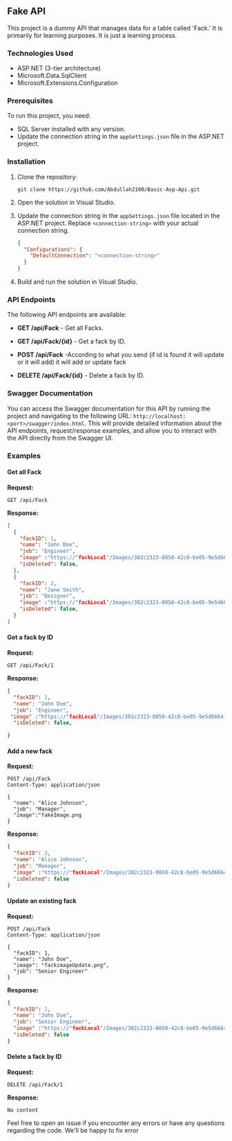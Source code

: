 ## Fake API

This project is a dummy API that manages data for a table called 'Fack.' It is primarily for learning purposes. It is just a learning process.

### Technologies Used

- ASP.NET (3-tier architecture)
- Microsoft.Data.SqlClient
- Microsoft.Extensions.Configuration

### Prerequisites

To run this project, you need:

- SQL Server installed with any version.
- Update the connection string in the `appSettings.json` file in the ASP.NET project.

### Installation

1. Clone the repository:

   ```shell
   git clone https://github.com/Abdullah2100/Basic-Asp-Api.git
   ```

2. Open the solution in Visual Studio.

3. Update the connection string in the `appSettings.json` file located in the ASP.NET project. Replace `<connection-string>` with your actual connection string.

   ```json
   {
     "Configurations": {
       "DefaultConnection": "<connection-string>"
     }
   }
   ```

4. Build and run the solution in Visual Studio.

### API Endpoints

The following API endpoints are available:

- **GET /api/Fack** - Get all Facks.

- **GET /api/Fack/{id}** - Get a fack by ID.

- **POST /api/Fack** -According to what you send (if id is found it will update or it will add) it will add or update fack 
- **DELETE /api/Fack/{id}** - Delete a fack by ID.

### Swagger Documentation

You can access the Swagger documentation for this API by running the project and navigating to the following URL: `http://localhost:<port>/swagger/index.html`. This will provide detailed information about the API endpoints, request/response examples, and allow you to interact with the API directly from the Swagger UI.

### Examples

#### Get all Fack

**Request:**

```
GET /api/Fack
```

**Response:**

```json
[
  {
    "fackID": 1,
    "name": "John Doe",
    "job": "Engineer",
    "image" :"https://"fackLocal"/Images/302c2323-0850-42c8-be05-9e5d6664f32a.jpg",
    "isDeleted": false,
  },
  {
    "fackID": 2,
    "name": "Jane Smith",
    "job": "Designer",
    "image" :"https://"fackLocal"/Images/302c2323-0850-42c8-be05-9e5d6664f32a.jpg",
    "isDeleted": false,
  }
]
```

#### Get a fack by ID

**Request:**

```
GET /api/Fack/1
```

**Response:**

```json
{
  "fackID": 1,
  "name": "John Doe",
  "job": "Engineer",
 "image" :"https://"fackLocal"/Images/302c2323-0850-42c8-be05-9e5d6664f32a.jpg",
  "isDeleted": false,

}
```

#### Add a new fack

**Request:**

```
POST /api/Fack
Content-Type: application/json

{
  "name": "Alice Johnson",
  "job": "Manager",
  "image":"fakeImage.png
}
```

**Response:**

```json
{
  "fackID": 3,
  "name": "Alice Johnson",
  "job": "Manager",
  "image" :"https://"fackLocal"/Images/302c2323-0850-42c8-be05-9e5d6664f32a.jpg",
  "isDeleted": false
}
```

#### Update an existing fack

**Request:**

```
POST /api/Fack
Content-Type: application/json

{
  "fackID": 1,
  "name": "John Doe",
  "image": "fackimageUpdate.png",
  "job": "Senior Engineer"
}
```

**Response:**

```json
{
  "fackID": 1,
  "name": "John Doe",
  "job": "Senior Engineer",
  "image" :"https://"fackLocal"/Images/302c2323-0850-42c8-be05-9e5d6664f32a.jpg",
  "isDeleted": false
}
```

#### Delete a fack by ID

**Request:**

```
DELETE /api/Fack/1
```

**Response:**

```
No content
```


Feel free to open an issue if you encounter any errors or have any questions regarding the code. We'll be happy to fix error 
